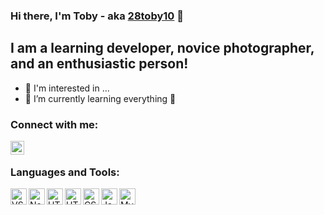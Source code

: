 ### Hi there, I'm Toby  - aka [28toby10][discord] 👋 

## I am a learning developer, novice photographer, and an enthusiastic person!

- 👀 I'm interested in ...
- 🌱 I’m currently learning everything 🤣


### Connect with me:

[<img align="left" alt="codeSTACKr.com" width="22px" src="https://www.svgrepo.com/show/353655/discord-icon.svg" />][discord]

<br />

### Languages and Tools:

[<img align="left" alt="VSCode" width="26px" src="https://www.svgrepo.com/show/354522/visual-studio-code.svg" />][vscode]
[<img align="left" alt="Node.js" width="26px" src="https://www.svgrepo.com/show/378837/node.svg" />][nodejs]
[<img align="left" alt="HTML5" width="26px" src="https://www.svgrepo.com/show/354180/php.svg" />][php]
[<img align="left" alt="HTML5" width="26px" src="https://www.svgrepo.com/show/349402/html5.svg" />][html5]
[<img align="left" alt="CSS3" width="26px" src="https://www.svgrepo.com/show/349330/css3.svg" />][css3]
[<img align="left" alt="JavaScript" width="26px" src="https://www.svgrepo.com/show/349419/javascript.svg" />][javascript]
[<img align="left" alt="MySQL" width="26px" src="https://www.svgrepo.com/show/354099/mysql.svg" />][mysql]

[discord]: https://discordapp.com/users/525711965771792394
[vscode]: https://code.visualstudio.com
[nodejs]: https://nodejs.org/en/
[php]: https://www.w3schools.com/php/
[html5]: https://www.w3schools.com/html/
[css3]: https://www.w3schools.com/w3css/
[javascript]: https://www.w3schools.com/js/
[mysql]: https://www.w3schools.com/mySQl/
